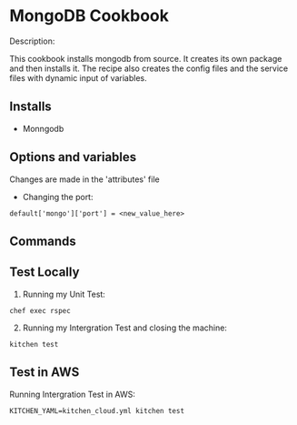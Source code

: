 # MongoDB Cookbook

Description:

This cookbook installs mongodb from source. It creates its own package and then
installs it. The recipe also creates the config files and the service files with
dynamic input of variables.

## Installs
- Monngodb

## Options and variables

Changes are made in the 'attributes' file
- Changing the port:
````
default['mongo']['port'] = <new_value_here>
````

## Commands

## Test Locally

1. Running my Unit Test:
````
chef exec rspec
````

2. Running my Intergration Test and closing the machine:
````
kitchen test
````

## Test in AWS

Running Intergration Test in AWS:
````
KITCHEN_YAML=kitchen_cloud.yml kitchen test
````
